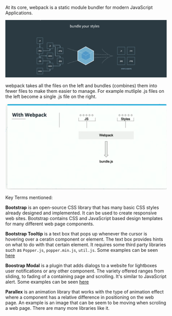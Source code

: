At its core, webpack is a static module bundler for modern JavaScript Applications.

![](./Webpack%20Bundling.png)

webpack takes all the files on the left and bundles (combines) them into fewer files to make them easier to manage. For example mutliple .js files on the left become a single .js file on the right.


![](./webpackBundle2.png)

Key Terms mentioned:

**Bootstrap** is an open-source CSS library that has many basic CSS styles already designed and implemented. It can be used to create responsive web sites. Bootstrap contains CSS and JavaScript based design templates for many different web page components.


**Bootstrap Tooltip** is a text box that pops up whenever the cursor is hovering over a ceratin component or element. The text box provides hints on what to do with that certain element. It requires some third party libraries such as `Popper.js`, `popper.min.js`, `util.js`. Some examples can be seen [here](https://getbootstrap.com/docs/4.1/components/tooltips/#examples)

**Boostrap Modal** is a plugin that adds dialogs to a website for lightboxes user notifications or any other component. The variety offered ranges from sliding, to fading of a containing page and scrolling. It's similar to JavaScript alert. Some examples can be seen [here](https://getbootstrap.com/docs/4.1/components/modal/)

**Parallex** is an animation library that works with the type of animation effect where a component has a relative difference in positioning on the web page. An example is an image that can be seem to be moving when scroling a web page. There are many more libraries like it.